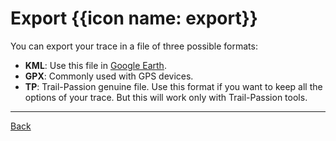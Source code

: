 # Export {{icon name: export}}

You can export your trace in a file of three possible formats:

* __KML__: Use this file in [Google Earth](https://earth.google.com/web/).
* __GPX__: Commonly used with GPS devices.
* __TP__: Trail-Passion genuine file.
Use this format if you want to keep all the options of your trace.
But this will work only with Trail-Passion tools.

----

[Back](#..)
